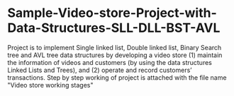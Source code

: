 # Sample-Video-store-Project-with-Data-Structures-SLL-DLL-BST-AVL
Project is to implement Single linked list, Double linked list, Binary Search tree and AVL tree data structures by developing a video store (1) maintain the information of videos and customers (by using the data structures Linked Lists and Trees), and (2) operate and record customers’ transactions.  Step by step working of project is attached with the file name "Video store working stages"
